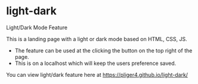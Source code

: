 # light-dark
Light/Dark Mode Feature

This is a landing page with a light or dark mode based on HTML, CSS, JS. 
- The feature can be used at the clicking the button on the top right of the page.
- This is on a localhost which will keep the users preference saved.

You can view light/dark feature here at https://pliger4.github.io/light-dark/
